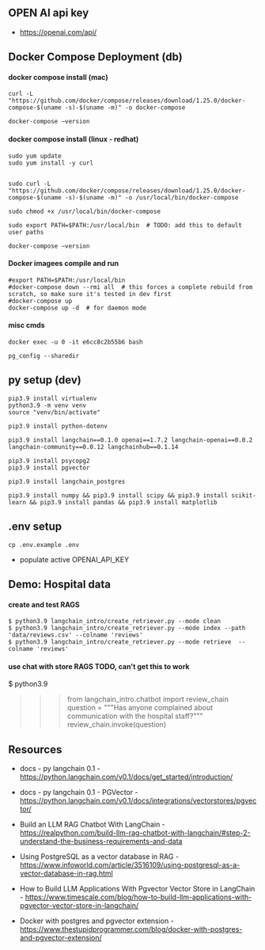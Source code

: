 




OPEN AI api key
---------------------
- https://openai.com/api/





Docker Compose Deployment (db)
-----------------------------------

#### docker compose install (mac)
```
curl -L "https://github.com/docker/compose/releases/download/1.25.0/docker-compose-$(uname -s)-$(uname -m)" -o docker-compose

docker-compose –version
```


#### docker compose install (linux - redhat)
```
sudo yum update
sudo yum install -y curl


sudo curl -L "https://github.com/docker/compose/releases/download/1.25.0/docker-compose-$(uname -s)-$(uname -m)" -o /usr/local/bin/docker-compose

sudo chmod +x /usr/local/bin/docker-compose

sudo export PATH=$PATH:/usr/local/bin  # TODO: add this to default user paths

docker-compose –version
```


#### Docker imagees compile and run
```
#export PATH=$PATH:/usr/local/bin 
#docker-compose down --rmi all  # this forces a complete rebuild from scratch, so make sure it's tested in dev first
#docker-compose up
docker-compose up -d  # for daemon mode
```


#### misc cmds
```
docker exec -u 0 -it e6cc8c2b55b6 bash

pg_config --sharedir
```



py setup (dev)
---------------------
```
pip3.9 install virtualenv
python3.9 -m venv venv
source "venv/bin/activate"
```

```
pip3.9 install python-dotenv
```

```
pip3.9 install langchain==0.1.0 openai==1.7.2 langchain-openai==0.0.2 langchain-community==0.0.12 langchainhub==0.1.14
```

```
pip3.9 install psycopg2
pip3.9 install pgvector
```

```
pip3.9 install langchain_postgres
```


```
pip3.9 install numpy && pip3.9 install scipy && pip3.9 install scikit-learn && pip3.9 install pandas && pip3.9 install matplotlib
```



.env setup
---------------------
```
cp .env.example .env
```
- populate active OPENAI_API_KEY





Demo: Hospital data
--------------------------
#### create and test RAGS
```
$ python3.9 langchain_intro/create_retriever.py --mode clean
$ python3.9 langchain_intro/create_retriever.py --mode index --path 'data/reviews.csv' --colname 'reviews'
$ python3.9 langchain_intro/create_retriever.py --mode retrieve  --colname 'reviews'
```

#### use chat with store RAGS TODO, can't get this to work
$ python3.9
>>> from langchain_intro.chatbot import review_chain
>>> question = """Has anyone complained about communication with the hospital staff?"""
>>> review_chain.invoke(question)







Resources
---------------------
- docs - py langchain 0.1 - https://python.langchain.com/v0.1/docs/get_started/introduction/
- docs - py langchain 0.1 -  PGVector - https://python.langchain.com/v0.1/docs/integrations/vectorstores/pgvector/

- Build an LLM RAG Chatbot With LangChain - https://realpython.com/build-llm-rag-chatbot-with-langchain/#step-2-understand-the-business-requirements-and-data
- Using PostgreSQL as a vector database in RAG - https://www.infoworld.com/article/3516109/using-postgresql-as-a-vector-database-in-rag.html
- How to Build LLM Applications With Pgvector Vector Store in LangChain - https://www.timescale.com/blog/how-to-build-llm-applications-with-pgvector-vector-store-in-langchain/
- Docker with postgres and pgvector extension - https://www.thestupidprogrammer.com/blog/docker-with-postgres-and-pgvector-extension/



